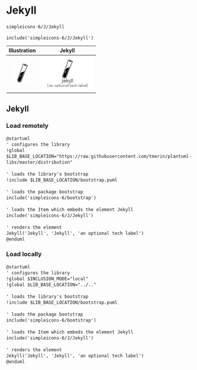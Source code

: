 # Jekyll


```text
simpleicons-6/J/Jekyll
```

```text
include('simpleicons-6/J/Jekyll')
```



| Illustration | Jekyll |
| :---: | :---: |
| ![illustration for Illustration](../../simpleicons-6/J/Jekyll.png) | ![illustration for Jekyll](../../simpleicons-6/J/Jekyll.Local.png) |




## Jekyll

### Load remotely
```plantuml
@startuml
' configures the library
!global $LIB_BASE_LOCATION="https://raw.githubusercontent.com/tmorin/plantuml-libs/master/distribution"

' loads the library's bootstrap
!include $LIB_BASE_LOCATION/bootstrap.puml

' loads the package bootstrap
include('simpleicons-6/bootstrap')

' loads the Item which embeds the element Jekyll
include('simpleicons-6/J/Jekyll')

' renders the element
Jekyll('Jekyll', 'Jekyll', 'an optional tech label')
@enduml
```

### Load locally
```plantuml
@startuml
' configures the library
!global $INCLUSION_MODE="local"
!global $LIB_BASE_LOCATION="../.."

' loads the library's bootstrap
!include $LIB_BASE_LOCATION/bootstrap.puml

' loads the package bootstrap
include('simpleicons-6/bootstrap')

' loads the Item which embeds the element Jekyll
include('simpleicons-6/J/Jekyll')

' renders the element
Jekyll('Jekyll', 'Jekyll', 'an optional tech label')
@enduml
```

